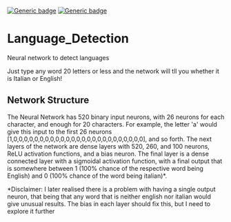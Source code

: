 [![Generic badge](https://www.code-inspector.com/project/7200/status/svg)](https://www.code-inspector.com/project/7200/status/svg)
[![Generic badge](https://www.code-inspector.com/project/7200/score/svg)](https://www.code-inspector.com/project/7200/score/svg)

# Language_Detection
Neural network to detect languages

Just type any word 20 letters or less and the network will tll you whether it is Italian or English!
## Network Structure
The Neural Network has 520 binary input neurons, with 26 neurons for each character, and enough for 20 characters. For example, the letter 'a' would give this input to the first 26 neurons [1,0,0,0,0,0,0,0,0,0,0,0,0,0,0,0,0,0,0,0,0,0,0,0,0,0], and so forth. The next layers of the network are dense layers with 520, 260, and 100 neurons, ReLU activation functions, and a bias neuron. The final layer is a dense connected layer with a sigmoidal activation function, with a final output that is somewhere between 1 (100% chance of the respective word being English) and 0 (100% chance of the word being italian)*.



*Disclaimer: I later realised there is a problem with having a single output neuron, that being that any word that is neither english nor italian would give unusual results. The bias in each layer should fix this, but I need to explore it further

